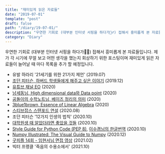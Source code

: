 ```yaml
---
title: "재미있게 읽은 자료들"
date: "2019-07-01"
template: "post"
draft: false
path: "/diary/19-07-01/"
description: "우연한 기회로 (대부분 인터넷 서핑을 하다가🏄‍♂️) 접해서 흥미롭게 본 자료들입니다. 제가 각 시기에 무얼 보고 어떤 생각을 했는지 회상하기 위한 포스팅이며 재미있게 읽은 자료들이 늘어날 때 마다 목록을 추가 할 예정입니다. 유발 하라리 '21세기를 위한 21가지 제언' (2019.07), 조던 피터슨, 하버드 학생들에게 해주고 싶은 이야기 (2019.12), 유튜브 채널 EO (2020)..."
category: "Diary"
---
```


우연한 기회로 (대부분 인터넷 서핑을 하다가🏄‍♂️) 접해서 흥미롭게 본 자료들입니다. 제가 각 시기에 무얼 보고 어떤 생각을 했는지 회상하기 위한 포스팅이며 재미있게 읽은 자료들이 늘어날 때 마다 목록을 추가 할 예정입니다.

- 유발 하라리 '21세기를 위한 21가지 제언' (2019.07)
- [조던 피터슨, 하버드 학생들에게 해주고 싶은 이야기](https://www.youtube.com/watch?v=TQsrWa_mGCE) (2019.12)
- [유튜브 채널 EO](https://www.youtube.com/channel/UCQ2DWm5Md16Dc3xRwwhVE7Q) (2020)
- [남세동님, High dimensional data와 Data point](https://www.facebook.com/dgtgrade/posts/1598044216921105) (2020)
- [공돌이의 수학노트님, 베이즈 정리의 의미](https://www.youtube.com/watch?v=euH9C61ywEM) (2020)
- [3blue1brown, Essence of Linear Algebra](https://www.youtube.com/watch?v=fNk_zzaMoSs&list=PLZHQObOWTQDPD3MizzM2xVFitgF8hE_ab) (2020)
- [스티브잡스 스탠포드 연설](https://www.youtube.com/watch?v=1utzfa-a5AY) (2020.08)
- 조던 피터슨 '12가지 인생의 법칙' (2020.10)
- [대학원생 때 알았더라면 좋았을 것들](http://gradschoolstory.net/) (2020.10)
- [Style Guide for Python Code (PEP 8)](https://www.python.org/dev/peps/pep-0008/), [이수겸님의 한글번역](https://b.luavis.kr/python/python-convention) (2020.10)
- [Numpy Illustrated: The Visual Guide to Numpy](https://medium.com/better-programming/numpy-illustrated-the-visual-guide-to-numpy-3b1d4976de1d) (2020.12)
- [굿피플 14회 - 임현서님 면접 영상](https://www.youtube.com/watch?v=ympxKSTtCRM) (2021.02) 
- 빅터 프랭클 '죽음의 수용소에서' (2021.10)

